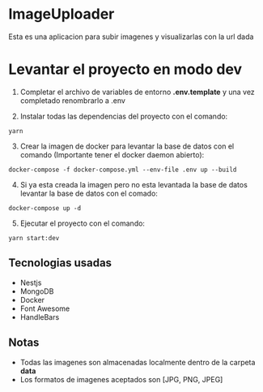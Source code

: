 # ImageUploader
Esta es una aplicacion para subir imagenes y visualizarlas con la url dada

# Levantar el proyecto en modo dev

1. Completar el archivo de variables de entorno __.env.template__ y una vez completado renombrarlo a .env

2. Instalar todas las dependencias del proyecto con el comando: 
```
yarn
```

3. Crear la imagen de docker para levantar la base de datos con el comando (Importante tener el docker daemon abierto):
```
docker-compose -f docker-compose.yml --env-file .env up --build
```

4. Si ya esta creada la imagen pero no esta levantada la base de datos levantar la base de datos con el comado:
```
docker-compose up -d
```

5. Ejecutar el proyecto con el comando:
```
yarn start:dev
```

## Tecnologias usadas
* Nestjs
* MongoDB
* Docker
* Font Awesome
* HandleBars

## Notas
* Todas las imagenes son almacenadas localmente dentro de la carpeta __data__
* Los formatos de imagenes aceptados son [JPG, PNG, JPEG]
